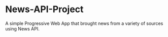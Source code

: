 # News-API-Project
A simple Progressive Web App that brought news from a variety of sources using News API.
